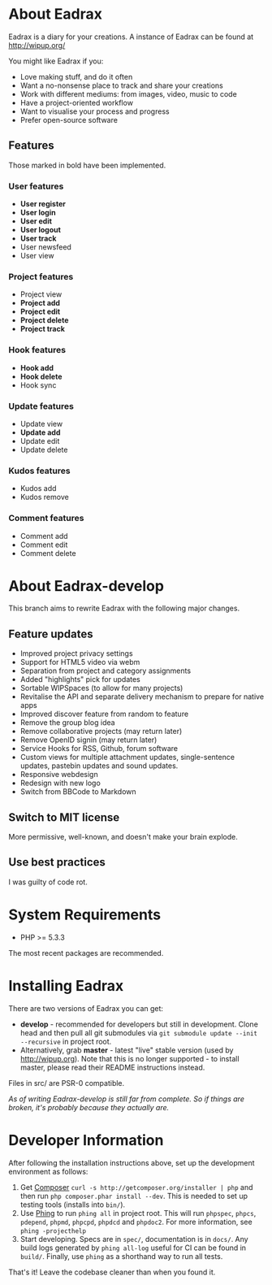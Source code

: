 # About Eadrax

Eadrax is a diary for your creations. A instance of Eadrax can be found at
http://wipup.org/

You might like Eadrax if you:
 * Love making stuff, and do it often
 * Want a no-nonsense place to track and share your creations
 * Work with different mediums: from images, video, music to code
 * Have a project-oriented workflow
 * Want to visualise your process and progress
 * Prefer open-source software

## Features

Those marked in bold have been implemented.

### User features

 * **User register**
 * **User login**
 * **User edit**
 * **User logout**
 * **User track**
 * User newsfeed
 * User view

### Project features

 * Project view
 * **Project add**
 * **Project edit**
 * **Project delete**
 * **Project track**

### Hook features

 * **Hook add**
 * **Hook delete**
 * Hook sync

### Update features

 * Update view
 * **Update add**
 * Update edit
 * Update delete

### Kudos features

 * Kudos add
 * Kudos remove

### Comment features

 * Comment add
 * Comment edit
 * Comment delete

# About Eadrax-develop

This branch aims to rewrite Eadrax with the following major changes.

## Feature updates

 * Improved project privacy settings
 * Support for HTML5 video via webm
 * Separation from project and category assignments
 * Added "highlights" pick for updates
 * Sortable WIPSpaces (to allow for many projects)
 * Revitalise the API and separate delivery mechanism to prepare for native apps
 * Improved discover feature from random to feature
 * Remove the group blog idea
 * Remove collaborative projects (may return later)
 * Remove OpenID signin (may return later)
 * Service Hooks for RSS, Github, forum software
 * Custom views for multiple attachment updates, single-sentence updates,
   pastebin updates and sound updates.
 * Responsive webdesign
 * Redesign with new logo
 * Switch from BBCode to Markdown

## Switch to MIT license

More permissive, well-known, and doesn't make your brain explode.

## Use best practices

I was guilty of code rot.

# System Requirements

 * PHP >= 5.3.3

The most recent packages are recommended.

# Installing Eadrax

There are two versions of Eadrax you can get:

  * **develop** - recommended for developers but still in development. Clone
    head and then pull all git submodules via `git submodule update --init
    --recursive` in project root.
  * Alternatively, grab **master** - latest "live" stable version (used by
    http://wipup.org). Note that this is no longer supported - to install
    master, please read their README instructions instead.

Files in src/ are PSR-0 compatible.

_As of writing Eadrax-develop is still far from complete. So if things are
broken, it's probably because they actually are._

# Developer Information

After following the installation instructions above, set up the development
environment as follows:

1. Get [Composer](http://getcomposer.org) `curl -s
   http://getcomposer.org/installer | php` and then run `php composer.phar
   install --dev`. This is needed to set up testing tools (installs into
   `bin/`).
2. Use [Phing](http://www.phing.info/) to run `phing all` in project root. This
   will run `phpspec`, `phpcs`, `pdepend`, `phpmd`, `phpcpd`, `phpdcd`
   and `phpdoc2`. For more information, see `phing -projecthelp`
3. Start developing. Specs are in `spec/`, documentation is in `docs/`. Any
   build logs generated by `phing all-log` useful for CI can be found in
   `build/`. Finally, use `phing` as a shorthand way to run all tests.

That's it! Leave the codebase cleaner than when you found it.

